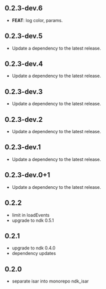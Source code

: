 ## 0.2.3-dev.6

 - **FEAT**: log color, params.

## 0.2.3-dev.5

 - Update a dependency to the latest release.

## 0.2.3-dev.4

 - Update a dependency to the latest release.

## 0.2.3-dev.3

 - Update a dependency to the latest release.

## 0.2.3-dev.2

 - Update a dependency to the latest release.

## 0.2.3-dev.1

 - Update a dependency to the latest release.

## 0.2.3-dev.0+1

 - Update a dependency to the latest release.

## 0.2.2

- limit in loadEvents
- upgrade to ndk 0.5.1

## 0.2.1

- upgrade to ndk 0.4.0
- dependency updates

## 0.2.0

- separate isar into monorepo ndk_isar

